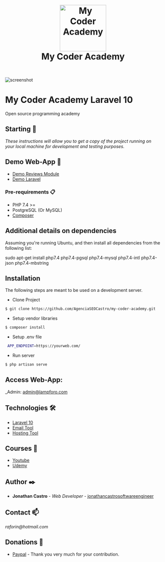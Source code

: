 <h1 align="center">
    <br>
    <a href="https://yourweb.com/">
        <img src="https://yourweb.com/public/images/lampforo.png" alt="My Coder Academy" width="150">
    </a>
    <br>
    My Coder Academy
    <br>
</h1>

<br>

![screenshot](screenshot.png)

#  My Coder Academy Laravel 10 
Open source programming academy

## Starting 🚀

_These instructions will allow you to get a copy of the project running on your local machine for development and testing purposes._

## Demo Web-App :movie_camera: 

* [Demo Reviews Module ](https://www.youtube.com/watch?v=KuaaLIFbkX0)
* [Demo Laravel](https://www.youtube.com/watch?v=eR8_cDXCo5Y)

### Pre-requirements 📋

- PHP 7.4 >=
- PostgreSQL (Or MySQL)
- [Composer](https://getcomposer.org/)

## Additional details on dependencies

Assuming you're running Ubuntu, and then install all dependencies from the following list:

sudo apt-get install php7.4 php7.4-pgsql php7.4-mysql php7.4-intl php7.4-json php7.4-mbstring

## Installation

The following steps are meant to be used on a development server.


- Clone Project

```bash
$ git clone https://github.com/AgenciaSEOCastro/my-coder-academy.git
``` 
- Setup vendor libraries 

```bash
$ composer install
```

- Setup .env file 

```bash
 APP_ENDPOINT=https://yourweb.com/
```
- Run server  

```bash
$ php artisan serve
```


## Access Web-App:

_Admin: admin@lampforo.com

## Technologies 🛠️

* [Laravel 10](https://laravel.com/docs/10.x)
* [Email Tool](https://mailtrap.io?ref=jonathan61)  
* [Hosting Tool](https://namecheap.pxf.io/rnOVB5) 


## Courses :movie_camera: 

* [Youtube](https://www.youtube.com/@laravelcoders)
* [Udemy](https://www.udemy.com/course/curso-laravel-desde-cero-a-programador-de-sistemas/learn/?couponCode=E52CF41DE8298B813170)    

## Author ✒️

* **Jonathan Castro** - *Web Developer* - [jonathancastrosoftwareengineer](https://github.com/jonathancastrosoftwareengineer)


## Contact :mailbox:

_raforin@hotmail.com_

## Donations 🎁

* [Paypal](https://paypal.me/joncastroweb?locale.x=es_XC) - Thank you very much for your contribution.
